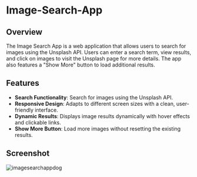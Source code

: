 # Image-Search-App

## Overview

The Image Search App is a web application that allows users to search for images using the Unsplash API. Users can enter a search term, view results, and click on images to visit the Unsplash page for more details. The app also features a "Show More" button to load additional results.

## Features

- **Search Functionality**: Search for images using the Unsplash API.
- **Responsive Design**: Adapts to different screen sizes with a clean, user-friendly interface.
- **Dynamic Results**: Displays image results dynamically with hover effects and clickable links.
- **Show More Button**: Load more images without resetting the existing results.
## Screenshot
![imagesearchappdog](https://github.com/user-attachments/assets/b92c6789-7a10-44b2-8bad-bc17a4433953)
